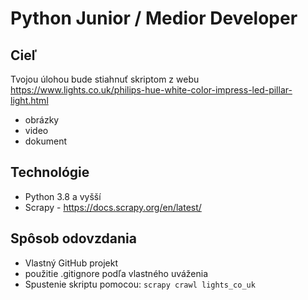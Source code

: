 # Python Junior / Medior Developer

## Cieľ
Tvojou úlohou bude stiahnuť skriptom z webu https://www.lights.co.uk/philips-hue-white-color-impress-led-pillar-light.html
- obrázky
- video
- dokument

## Technológie
- Python 3.8 a vyšší
- Scrapy - https://docs.scrapy.org/en/latest/

## Spôsob odovzdania
- Vlastný GitHub projekt
- použitie .gitignore podľa vlastného uváženia
- Spustenie skriptu pomocou: `scrapy crawl lights_co_uk`


